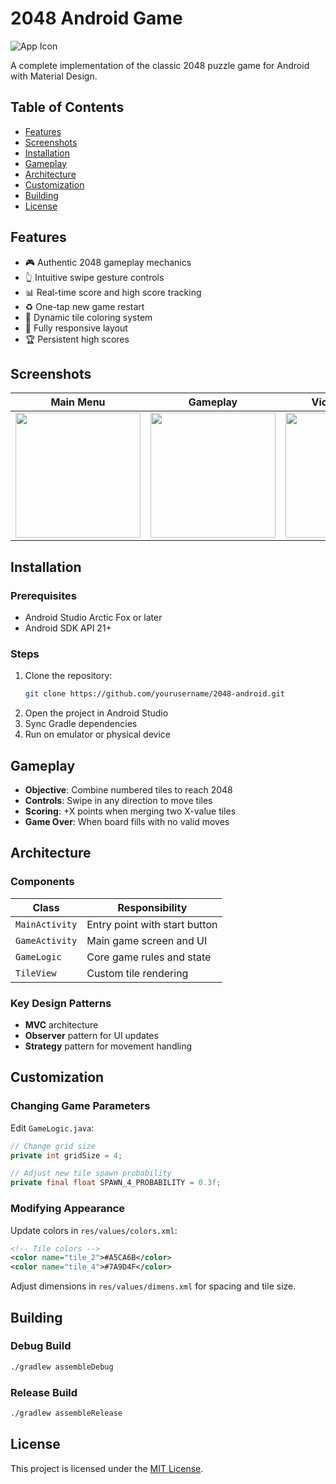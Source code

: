 # 2048 Android Game

![App Icon](app/src/main/res/mipmap-xxxhdpi/ic_launcher.png)

A complete implementation of the classic 2048 puzzle game for Android with Material Design.

## Table of Contents
- [Features](#features)
- [Screenshots](#screenshots)
- [Installation](#installation)
- [Gameplay](#gameplay)
- [Architecture](#architecture)
- [Customization](#customization)
- [Building](#building)
- [License](#license)

## Features
- 🎮 Authentic 2048 gameplay mechanics  
- 👆 Intuitive swipe gesture controls  
- 📊 Real-time score and high score tracking  
- ♻️ One-tap new game restart  
- 🎨 Dynamic tile coloring system  
- 📱 Fully responsive layout  
- 🏆 Persistent high scores  

## Screenshots
| Main Menu | Gameplay | Victory Screen |
|-----------|----------|----------------|
| <img src="screenshots/main.jpg" width="200"> | <img src="screenshots/gameplay.jpg" width="200"> | <img src="screenshots/win.jpg" width="200"> |

## Installation

### Prerequisites
- Android Studio Arctic Fox or later  
- Android SDK API 21+

### Steps
1. Clone the repository:
    ```bash
    git clone https://github.com/yourusername/2048-android.git
    ```
2. Open the project in Android Studio  
3. Sync Gradle dependencies  
4. Run on emulator or physical device

## Gameplay
- **Objective**: Combine numbered tiles to reach 2048  
- **Controls**: Swipe in any direction to move tiles  
- **Scoring**: +X points when merging two X-value tiles  
- **Game Over**: When board fills with no valid moves  

## Architecture

### Components
| Class         | Responsibility                |
|---------------|-------------------------------|
| `MainActivity`| Entry point with start button |
| `GameActivity`| Main game screen and UI       |
| `GameLogic`   | Core game rules and state     |
| `TileView`    | Custom tile rendering         |

### Key Design Patterns
- **MVC** architecture  
- **Observer** pattern for UI updates  
- **Strategy** pattern for movement handling  

## Customization

### Changing Game Parameters
Edit `GameLogic.java`:
```java
// Change grid size
private int gridSize = 4;

// Adjust new tile spawn probability
private final float SPAWN_4_PROBABILITY = 0.3f;
```

### Modifying Appearance
Update colors in `res/values/colors.xml`:
```xml
<!-- Tile colors -->
<color name="tile_2">#A5CA6B</color>
<color name="tile_4">#7A9D4F</color>
```
Adjust dimensions in `res/values/dimens.xml` for spacing and tile size.

## Building

### Debug Build
```bash
./gradlew assembleDebug
```

### Release Build
```bash
./gradlew assembleRelease
```

## License
This project is licensed under the [MIT License](LICENSE).
